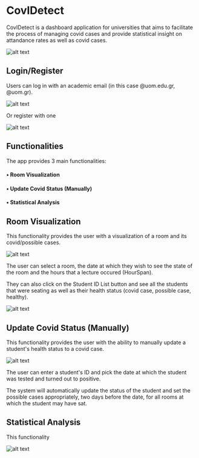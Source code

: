 # CovIDetect

CovIDetect is a dashboard application for universities that aims to facilitate the process of managing covid cases and provide statistical insight on attandance rates as well as covid cases.



![alt text](https://i.postimg.cc/3NsTXW5P/main-Screen.png)


## Login/Register


Users can log in with an academic email (in this case @uom.edu.gr, @uom.gr).

![alt text](https://i.postimg.cc/WbqpdcLB/login.png)



Or register with one

![alt text](https://i.postimg.cc/VsCXX6tg/register.png)
## Functionalities
The app provides 3 main functionalities:
#### • Room Visualization
#### • Update Covid Status (Manually)
#### • Statistical Analysis

## Room Visualization

This functionality provides the user with a visualization of a room and its covid/possible cases.

![alt text](https://i.postimg.cc/sg7VJkct/room-Visualization.png)

The user can select a room, the date at which they wish to see the state of the room and the hours that a lecture occured (HourSpan).

They can also click on the Student ID List button and see all the students that were seating as well as their health status (covid case, possible case, healthy).

![alt text](https://i.postimg.cc/Dw079W73/student-List.png)

## Update Covid Status (Manually)

This functionality provides the user with the ability to manually update a student's health status to a covid case.

![alt text](https://i.postimg.cc/RCT69HxW/update-Covid-Status.png)

The user can enter a student's ID and pick the date at which the student was tested and turned out to positive.

The system will automatically update the status of the student and set the possible cases appropriately, two days before the date, for all rooms at which the student may have sat.

## Statistical Analysis

This functionality

![alt text](https://i.postimg.cc/pTrF6Vy0/statistical-Analysis.png)
